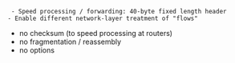 
	 - Speed processing / forwarding: 40-byte fixed length header
	- Enable different network-layer treatment of "flows"
- no checksum (to speed processing at routers)
- no fragmentation / reassembly
- no options 
